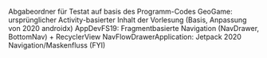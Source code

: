 Abgabeordner für Testat auf basis des Programm-Codes 
GeoGame: ursprünglicher Activity-basierter Inhalt der Vorlesung (Basis, Anpassung von 2020 androidx)
AppDevFS19: Fragmentbasierte Navigation (NavDrawer, BottomNav) + RecyclerView
NavFlowDrawerApplication: Jetpack 2020 Navigation/Maskenfluss (FYI)

